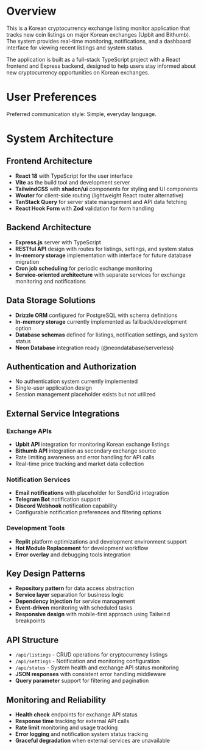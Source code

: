 # Overview

This is a Korean cryptocurrency exchange listing monitor application that tracks new coin listings on major Korean exchanges (Upbit and Bithumb). The system provides real-time monitoring, notifications, and a dashboard interface for viewing recent listings and system status.

The application is built as a full-stack TypeScript project with a React frontend and Express backend, designed to help users stay informed about new cryptocurrency opportunities on Korean exchanges.

# User Preferences

Preferred communication style: Simple, everyday language.

# System Architecture

## Frontend Architecture
- **React 18** with TypeScript for the user interface
- **Vite** as the build tool and development server
- **TailwindCSS** with **shadcn/ui** components for styling and UI components
- **Wouter** for client-side routing (lightweight React router alternative)
- **TanStack Query** for server state management and API data fetching
- **React Hook Form** with **Zod** validation for form handling

## Backend Architecture
- **Express.js** server with TypeScript
- **RESTful API** design with routes for listings, settings, and system status
- **In-memory storage** implementation with interface for future database migration
- **Cron job scheduling** for periodic exchange monitoring
- **Service-oriented architecture** with separate services for exchange monitoring and notifications

## Data Storage Solutions
- **Drizzle ORM** configured for PostgreSQL with schema definitions
- **In-memory storage** currently implemented as fallback/development option
- **Database schemas** defined for listings, notification settings, and system status
- **Neon Database** integration ready (@neondatabase/serverless)

## Authentication and Authorization
- No authentication system currently implemented
- Single-user application design
- Session management placeholder exists but not utilized

## External Service Integrations

### Exchange APIs
- **Upbit API** integration for monitoring Korean exchange listings
- **Bithumb API** integration as secondary exchange source
- Rate limiting awareness and error handling for API calls
- Real-time price tracking and market data collection

### Notification Services
- **Email notifications** with placeholder for SendGrid integration
- **Telegram Bot** notification support
- **Discord Webhook** notification capability
- Configurable notification preferences and filtering options

### Development Tools
- **Replit** platform optimizations and development environment support
- **Hot Module Replacement** for development workflow
- **Error overlay** and debugging tools integration

## Key Design Patterns
- **Repository pattern** for data access abstraction
- **Service layer** separation for business logic
- **Dependency injection** for service management
- **Event-driven** monitoring with scheduled tasks
- **Responsive design** with mobile-first approach using Tailwind breakpoints

## API Structure
- `/api/listings` - CRUD operations for cryptocurrency listings
- `/api/settings` - Notification and monitoring configuration
- `/api/status` - System health and exchange API status monitoring
- **JSON responses** with consistent error handling middleware
- **Query parameter** support for filtering and pagination

## Monitoring and Reliability
- **Health check** endpoints for exchange API status
- **Response time** tracking for external API calls
- **Rate limit** monitoring and usage tracking
- **Error logging** and notification system status tracking
- **Graceful degradation** when external services are unavailable